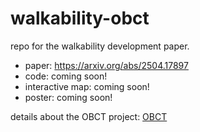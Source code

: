 # walkability-obct

repo for the walkability development paper.

- paper: https://arxiv.org/abs/2504.17897
- code: coming soon!
- interactive map: coming soon!
- poster: coming soon!

details about the OBCT project: [OBCT](https://obct.nl)
